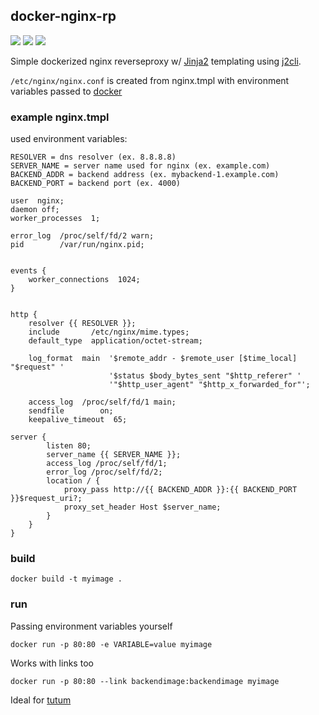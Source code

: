 ## docker-nginx-rp
![](https://github.com/eyenx/docker-nginx-rp/workflows/build/badge.svg)
[![](https://images.microbadger.com/badges/image/eyenx/nginx-rp.svg)](https://microbadger.com/images/eyenx/nginx-rp "Get your own image badge on microbadger.com") [![](https://images.microbadger.com/badges/version/eyenx/nginx-rp.svg)](https://microbadger.com/images/eyenx/nginx-rp "Get your own version badge on microbadger.com")

Simple dockerized nginx reverseproxy w/ [Jinja2](http://jinja.pocoo.org/) templating using [j2cli](https://pypi.python.org/pypi/j2cli/).

`/etc/nginx/nginx.conf` is created from nginx.tmpl with environment variables passed to [docker](http://docker.io)

### example nginx.tmpl


used environment variables:

```
RESOLVER = dns resolver (ex. 8.8.8.8)
SERVER_NAME = server name used for nginx (ex. example.com)
BACKEND_ADDR = backend address (ex. mybackend-1.example.com)
BACKEND_PORT = backend port (ex. 4000)
```


```
user  nginx;
daemon off;
worker_processes  1;

error_log  /proc/self/fd/2 warn;
pid        /var/run/nginx.pid;


events {
    worker_connections  1024;
}


http {
    resolver {{ RESOLVER }};
    include       /etc/nginx/mime.types;
    default_type  application/octet-stream;

    log_format  main  '$remote_addr - $remote_user [$time_local] "$request" '
                      '$status $body_bytes_sent "$http_referer" '
                      '"$http_user_agent" "$http_x_forwarded_for"';

    access_log  /proc/self/fd/1 main;
    sendfile        on;
    keepalive_timeout  65;

server {
        listen 80;
        server_name {{ SERVER_NAME }};
        access_log /proc/self/fd/1;
        error_log /proc/self/fd/2;
        location / {
            proxy_pass http://{{ BACKEND_ADDR }}:{{ BACKEND_PORT }}$request_uri?;
            proxy_set_header Host $server_name;
        }
    }
}

```


### build

`docker build -t myimage .`

### run

Passing environment variables yourself

```
docker run -p 80:80 -e VARIABLE=value myimage
```

Works with links too

```
docker run -p 80:80 --link backendimage:backendimage myimage
``` 

Ideal for [tutum](http://tutum.co)

